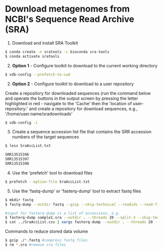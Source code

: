 # Download metagenomes from NCBI's Sequence Read Archive (SRA)

1. Download and install SRA Toolkit 

```bash
$ conda create -n sratools -c bioconda sra-tools
$ conda activate sratools
```

2. **Option 1** - Configure toolkit to download to the current working directory

```bash
$ vdb-config --prefetch-to-cwd
```

2. **Option 2** - Configure toolkit to download to a user repository

Create a repository for downloaded sequences (run the command below and operate the buttons in the output screen by pressing the letter highlighted in red - navigate to the 'Cache' then the 'location of user-repository:' and create a repository for download sequences, e.g., '/home/user.name/sradownloads'

```bash
$ vdb-config -i
```

3. Create a sequence accession list file that contains the SRR accession numbers of the target sequences

```bash
$ less SraAccList.txt

SRR13515396	
SRR13515397	
SRR13515398	
```

4. Use the 'prefetch' tool to download files

```bash
$ prefetch --option-file SraAccList.txt
```

5. Use the 'fastq-dump' or 'fasterq-dump' tool to extract fastq files

```bash
$ mkdir fastq
$ fastq-dump --outdir fastq --gzip --skip-technical --readids --read-filter pass --dumpbase --split-3 --clip *.sra #command can be run on multiple .sra files

#input for fasterq-dump is a list of accessions, e.g.
$ fasterq-dump sample1.sra --outdir . --threads 20 --split-3 --skip-technical
$ cat ../SraAccList.csv | xargs fasterq-dump --outdir . --threads 20 --split-3 --skip-technical #NB: there is no gzip flag using fasterq-dump, files can be compressed after download
```

Commands to reduce stored data volume

```bash
$ gzip ./*.fastq #compress fastq files
$ rm *.sra #remove sra files
```
